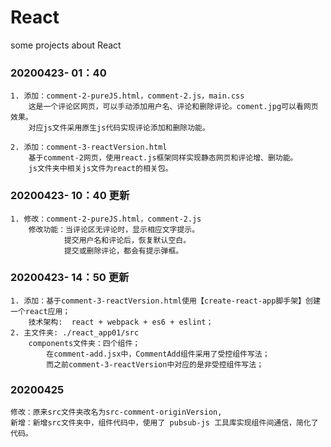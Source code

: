 # React
 some projects about React

### 20200423- 01：40

```
1. 添加：comment-2-pureJS.html，comment-2.js，main.css
	这是一个评论区网页，可以手动添加用户名、评论和删除评论。coment.jpg可以看网页效果。
	对应js文件采用原生js代码实现评论添加和删除功能。

2. 添加：comment-3-reactVersion.html
	基于comment-2网页，使用react.js框架同样实现静态网页和评论增、删功能。
	js文件夹中相关js文件为react的相关包。
```



### 20200423- 10：40   更新

```
1. 修改：comment-2-pureJS.html，comment-2.js
	修改功能：当评论区无评论时，显示相应文字提示。
			提交用户名和评论后，恢复默认空白。
			提交或删除评论，都会有提示弹框。
```

### 20200423- 14：50   更新

```
1. 添加：基于comment-3-reactVersion.html使用【create-react-app脚手架】创建一个react应用；
	技术架构:  react + webpack + es6 + eslint；
2. 主文件夹: ./react_app01/src
	components文件夹：四个组件；
		在comment-add.jsx中，CommentAdd组件采用了受控组件写法；
		而之前comment-3-reactVersion中对应的是非受控组件写法；
```

### 20200425

```
修改：原来src文件夹改名为src-comment-originVersion,
新增：新增src文件夹中，组件代码中，使用了 pubsub-js 工具库实现组件间通信，简化了代码。
```

